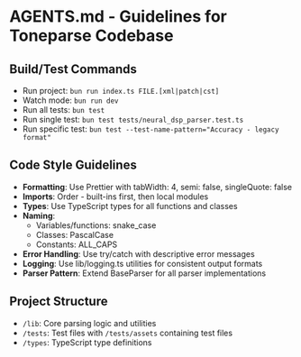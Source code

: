 # AGENTS.md - Guidelines for Toneparse Codebase

## Build/Test Commands

-   Run project: `bun run index.ts FILE.[xml|patch|cst]`
-   Watch mode: `bun run dev`
-   Run all tests: `bun test`
-   Run single test: `bun test tests/neural_dsp_parser.test.ts`
-   Run specific test: `bun test --test-name-pattern="Accuracy - legacy format"`

## Code Style Guidelines

-   **Formatting**: Use Prettier with tabWidth: 4, semi: false, singleQuote: false
-   **Imports**: Order - built-ins first, then local modules
-   **Types**: Use TypeScript types for all functions and classes
-   **Naming**:
    -   Variables/functions: snake_case
    -   Classes: PascalCase
    -   Constants: ALL_CAPS
-   **Error Handling**: Use try/catch with descriptive error messages
-   **Logging**: Use lib/logging.ts utilities for consistent output formats
-   **Parser Pattern**: Extend BaseParser for all parser implementations

## Project Structure

-   `/lib`: Core parsing logic and utilities
-   `/tests`: Test files with `/tests/assets` containing test files
-   `/types`: TypeScript type definitions
